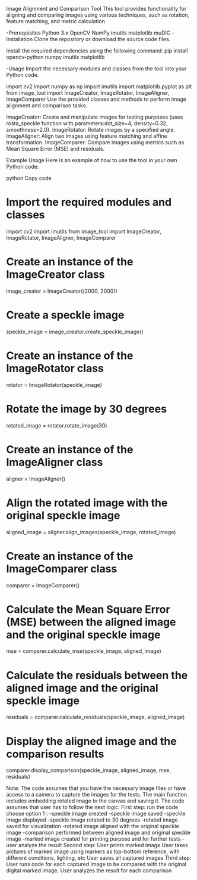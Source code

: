 Image Alignment and Comparison Tool
This tool provides functionality for aligning and comparing images using various techniques, such as rotation, feature matching, and metric calculation.

-Prerequisites
Python 3.x
OpenCV
NumPy
imutils
matplotlib
muDIC
-Installation
Clone the repository or download the source code files.

Install the required dependencies using the following command:
pip install opencv-python numpy imutils matplotlib

-Usage
Import the necessary modules and classes from the tool into your Python code.

import cv2
import numpy as np
import imutils
import matplotlib.pyplot as plt
from image_tool import ImageCreator, ImageRotator, ImageAligner, ImageComparer
Use the provided classes and methods to perform image alignment and comparison tasks.

ImageCreator: Create and manipulate images for testing purposes (uses rosta_speckle function with parameters:dot_size=4, density=0.32, smoothness=2.0).
ImageRotator: Rotate images by a specified angle.
ImageAligner: Align two images using feature matching and affine transformation.
ImageComparer: Compare images using metrics such as Mean Square Error (MSE) and residuals.


Example Usage
Here is an example of how to use the tool in your own Python code:

python
Copy code
# Import the required modules and classes
import cv2
import imutils
from image_tool import ImageCreator, ImageRotator, ImageAligner, ImageComparer

# Create an instance of the ImageCreator class
image_creator = ImageCreator((2000, 2000))

# Create a speckle image
speckle_image = image_creator.create_speckle_image()

# Create an instance of the ImageRotator class
rotator = ImageRotator(speckle_image)

# Rotate the image by 30 degrees
rotated_image = rotator.rotate_image(30)

# Create an instance of the ImageAligner class
aligner = ImageAligner()

# Align the rotated image with the original speckle image
aligned_image = aligner.align_images(speckle_image, rotated_image)

# Create an instance of the ImageComparer class
comparer = ImageComparer()

# Calculate the Mean Square Error (MSE) between the aligned image and the original speckle image
mse = comparer.calculate_mse(speckle_image, aligned_image)

# Calculate the residuals between the aligned image and the original speckle image
residuals = comparer.calculate_residuals(speckle_image, aligned_image)

# Display the aligned image and the comparison results
comparer.display_comparison(speckle_image, aligned_image, mse, residuals)

Note: The code assumes that you have the necessary image files or have access to a camera to capture the images for the tests. 
The main function includes embedding rotated image to the canvas and saving it.
The code assumes that user has to follow the next logic:
First step:
run the code
choose option 1 : 
-speckle image created
-speckle image saved
-speckle image displayed
-speckle image rotated to 30 degrees
-rotated image saved for visualization
-rotated image aligned with the original speckle image
-comparison performed between aligned image and original speckle image
-marked image created for printing purpose and for further tests
-user analyze the result
Second step:
User prints marked image 
User takes pictures of marked image using markers as top-bottom reference, with different conditions, lighting, etc
User saves all captured images 
Third step:
User runs code for each captured image to be compared with the original digital marked image.
User analyzes the result for each comparison


